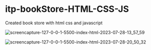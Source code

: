 # itp-bookStore-HTML-CSS-JS
 Created book store with html css and javascript


![screencapture-127-0-0-1-5500-index-html-2023-07-28-13_57_59](https://github.com/itpmanis/03-bookStore-js/assets/95114404/c5be45da-c382-4710-8fde-0cc397e16786)



![screencapture-127-0-0-1-5500-index-html-2023-07-28-20_50_32](https://github.com/itpmanis/03-bookStore-js/assets/95114404/12e909c2-a8c3-4c89-8a12-7c6d8f536a8e)